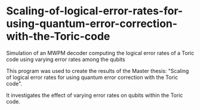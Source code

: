 # Scaling-of-logical-error-rates-for-using-quantum-error-correction-with-the-Toric-code
Simulation of an MWPM decoder computing the logical error rates of a Toric code using varying error rates among the qubits

This program was used to create the results of the Master thesis: "Scaling of logical error rates for using quantum error correction with the Toric code".

It investigates the effect of varying error rates on qubits within the Toric code.
